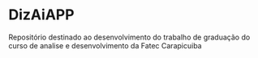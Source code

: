 # DizAiAPP
Repositório destinado ao desenvolvimento do trabalho de graduação do curso de analise e desenvolvimento da Fatec Carapicuiba

